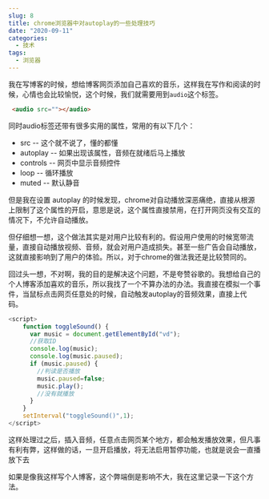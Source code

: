 ```yaml
---
slug: 8
title: chrome浏览器中对autoplay的一些处理技巧
date: "2020-09-11"
categories: 
  - 技术
tags: 
  - 浏览器
---
```







我在写博客的时候，想给博客网页添加自己喜欢的音乐，这样我在写作和阅读的时候，心情也会比较愉悦，这个时候，我们就需要用到`audio`这个标签。

<!-- more -->

````html html
 <audio src=""></audio>
````

同时audio标签还带有很多实用的属性，常用的有以下几个：

* src -- 这个就不说了，懂的都懂
* autoplay -- 如果出现该属性，音频在就绪后马上播放
* controls -- 网页中显示音频控件
* loop -- 循环播放
* muted -- 默认静音

但是我在设置 autoplay 的时候发现，chrome对自动播放深恶痛绝，直接从根源上限制了这个属性的开启，意思是说，这个属性直接禁用，在打开网页没有交互的情况下，不允许自动播放。

但仔细想一想，这个做法其实是对用户比较有利的。假设用户使用的时候宽带流量，直接自动播放视频、音频，就会对用户造成损失。甚至一些广告会自动播放，这就直接影响到了用户的体验。所以，对于chrome的做法我还是比较赞同的。

回过头一想，不对啊，我的目的是解决这个问题，不是夸赞谷歌的。我想给自己的个人博客添加喜欢的音乐，所以我找了一个不算办法的办法。我直接在模拟一个事件，当鼠标点击网页任意处的时候，自动触发autoplay的音频效果，直接上代码。

````js javascript
<script>
    function toggleSound() {
      var music = document.getElementById("vd");          
      //获取ID  
      console.log(music);
      console.log(music.paused);
      if (music.paused) { 
        //判读是否播放  
        music.paused=false;
        music.play(); 
        //没有就播放 
      }  
    }
    setInterval("toggleSound()",1);
</script>
````

这样处理过之后，插入音频，任意点击网页某个地方，都会触发播放效果，但凡事有利有弊，这样做的话，一旦开启播放，将无法启用暂停功能，也就是说会一直播放下去

如果是像我这样写个人博客，这个弊端倒是影响不大，我在这里记录一下这个方法。
